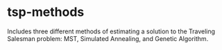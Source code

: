 # tsp-methods
Includes three different methods of estimating a solution to the Traveling Salesman problem:
MST, Simulated Annealing, and Genetic Algorithm.
